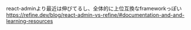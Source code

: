 react-adminより最近は伸びてるし、全体的に上位互換なframeworkっぽい
https://refine.dev/blog/react-admin-vs-refine/#documentation-and-and-learning-resources

